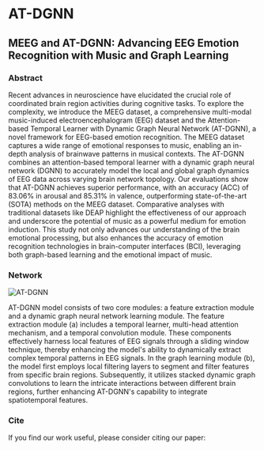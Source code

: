 # AT-DGNN

## MEEG and AT-DGNN: Advancing EEG Emotion Recognition with Music and Graph Learning

### Abstract

Recent advances in neuroscience have elucidated the crucial role of coordinated brain region activities during cognitive tasks. To explore the complexity, we introduce the MEEG dataset, a comprehensive multi-modal music-induced electroencephalogram (EEG) dataset and the Attention-based Temporal Learner with Dynamic Graph Neural Network (AT-DGNN), a novel framework for EEG-based emotion recognition. The MEEG dataset captures a wide range of emotional responses to music, enabling an in-depth analysis of brainwave patterns in musical contexts. The AT-DGNN combines an attention-based temporal learner with a dynamic graph neural network (DGNN) to accurately model the local and global graph dynamics of EEG data across varying brain network topology. Our evaluations show that AT-DGNN achieves superior performance, with an accuracy (ACC) of 83.06% in arousal and 85.31% in valence, outperforming state-of-the-art (SOTA) methods on the MEEG dataset. Comparative analyses with traditional datasets like DEAP highlight the effectiveness of our approach and underscore the potential of music as a powerful medium for emotion induction. This study not only advances our understanding of the brain emotional processing, but also enhances the accuracy of emotion recognition technologies in brain-computer interfaces (BCI), leveraging both graph-based learning and the emotional impact of music.

### Network

![AT-DGNN](./network.jpg)

AT-DGNN model consists of two core modules: a feature extraction module and a dynamic graph neural network learning module. The feature extraction module (a) includes a temporal learner, multi-head attention mechanism, and a temporal convolution module. These components effectively harness local features of EEG signals through a sliding window technique, thereby enhancing the model's ability to dynamically extract complex temporal patterns in EEG signals. In the graph learning module (b), the model first employs local filtering layers to segment and filter features from specific brain regions. Subsequently, it utilizes stacked dynamic graph convolutions to learn the intricate interactions between different brain regions, further enhancing AT-DGNN's capability to integrate spatiotemporal features.

### Cite

If you find our work useful, please consider citing our paper:

```

```